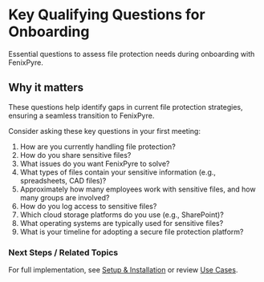 # Key Qualifying Questions for Onboarding

Essential questions to assess file protection needs during onboarding with FenixPyre.


## Why it matters
These questions help identify gaps in current file protection strategies, ensuring a seamless transition to FenixPyre.

Consider asking these key questions in your first meeting:

1. How are you currently handling file protection?
2. How do you share sensitive files?
3. What issues do you want FenixPyre to solve?
4. What types of files contain your sensitive information (e.g., spreadsheets, CAD files)?
5. Approximately how many employees work with sensitive files, and how many groups are involved?
6. How do you log access to sensitive files?
7. Which cloud storage platforms do you use (e.g., SharePoint)?
8. What operating systems are typically used for sensitive files?
9. What is your timeline for adopting a secure file protection platform?

### Next Steps / Related Topics
For full implementation, see [Setup & Installation](/03-setup-&-installation/index) or review [Use Cases](/08-use-cases/index).
